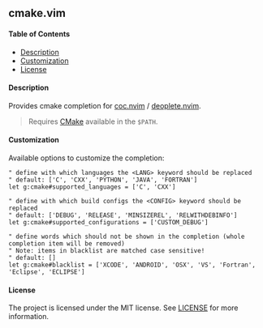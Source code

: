 ## cmake.vim

#### Table of Contents

- [Description](#description)
- [Customization](#customization)
- [License](#license)

#### Description

Provides cmake completion for [coc.nvim][] / [deoplete.nvim][].
> Requires [CMake][] available in the `$PATH`.

#### Customization

Available options to customize the completion:

```vim
" define with which languages the <LANG> keyword should be replaced
" default: ['C', 'CXX', 'PYTHON', 'JAVA', 'FORTRAN']
let g:cmake#supported_languages = ['C', 'CXX']

" define with which build configs the <CONFIG> keyword should be replaced
" default: ['DEBUG', 'RELEASE', 'MINSIZEREL', 'RELWITHDEBINFO']
let g:cmake#supported_configurations = ['CUSTOM_DEBUG']

" define words which should not be shown in the completion (whole completion item will be removed)
" Note: items in blacklist are matched case sensitive!
" default: []
let g:cmake#blacklist = ['XCODE', 'ANDROID', 'OSX', 'VS', 'Fortran', 'Eclipse', 'ECLIPSE']
```

#### License

The project is licensed under the MIT license. See [LICENSE](LICENSE) for more information.

[CMake]: https://cmake.org/
[coc.nvim]: https://github.com/neoclide/coc.nvim
[deoplete.nvim]: https://github.com/Shougo/deoplete.nvim
